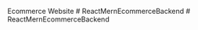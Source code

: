Ecommerce Website
#   R e a c t M e r n E c o m m e r c e B a c k e n d  
 # ReactMernEcommerceBackend
